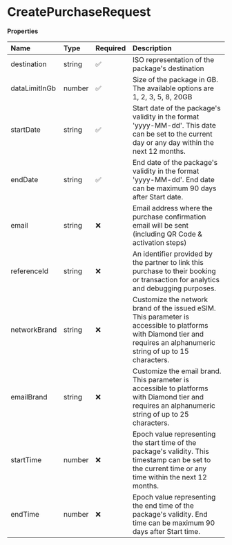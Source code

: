 # CreatePurchaseRequest

**Properties**

| Name          | Type   | Required | Description                                                                                                                                                             |
| :------------ | :----- | :------- | :---------------------------------------------------------------------------------------------------------------------------------------------------------------------- |
| destination   | string | ✅       | ISO representation of the package's destination                                                                                                                         |
| dataLimitInGb | number | ✅       | Size of the package in GB. The available options are 1, 2, 3, 5, 8, 20GB                                                                                                |
| startDate     | string | ✅       | Start date of the package's validity in the format 'yyyy-MM-dd'. This date can be set to the current day or any day within the next 12 months.                          |
| endDate       | string | ✅       | End date of the package's validity in the format 'yyyy-MM-dd'. End date can be maximum 90 days after Start date.                                                        |
| email         | string | ❌       | Email address where the purchase confirmation email will be sent (including QR Code & activation steps)                                                                 |
| referenceId   | string | ❌       | An identifier provided by the partner to link this purchase to their booking or transaction for analytics and debugging purposes.                                       |
| networkBrand  | string | ❌       | Customize the network brand of the issued eSIM. This parameter is accessible to platforms with Diamond tier and requires an alphanumeric string of up to 15 characters. |
| emailBrand    | string | ❌       | Customize the email brand. This parameter is accessible to platforms with Diamond tier and requires an alphanumeric string of up to 25 characters.                      |
| startTime     | number | ❌       | Epoch value representing the start time of the package's validity. This timestamp can be set to the current time or any time within the next 12 months.                 |
| endTime       | number | ❌       | Epoch value representing the end time of the package's validity. End time can be maximum 90 days after Start time.                                                      |
